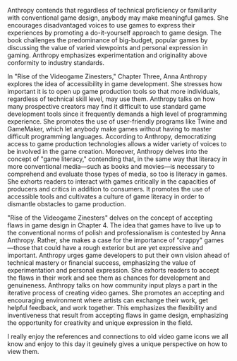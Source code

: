 <p> Anthropy contends that regardless of technical proficiency or familiarity with conventional game design, anybody may make meaningful games. She encourages disadvantaged voices to use games to express their experiences by promoting a do-it-yourself approach to game design. The book challenges the predominance of big-budget, popular games by discussing the value of varied viewpoints and personal expression in gaming. Anthropy emphasizes experimentation and originality above conformity to industry standards.

In "Rise of the Videogame Zinesters," Chapter Three, Anna Anthropy explores the idea of accessibility in game development. She stresses how important it is to open up game production tools so that more individuals, regardless of technical skill level, may use them. Anthropy talks on how many prospective creators may find it difficult to use standard game development tools since it frequently demands a high level of programming experience. She promotes the use of user-friendly programs like Twine and GameMaker, which let anybody make games without having to master difficult programming languages. According to Anthropy, democratizing access to game production technologies allows a wider variety of voices to be involved in the game creation. Moreover, Anthropy delves into the concept of "game literacy," contending that, in the same way that literacy in more conventional media—such as books and movies—is necessary to comprehend and evaluate those types of media, so too is literacy in games. She exhorts readers to interact with games critically in the capacities of producers and critics in addition to consumers. It promotes the use of accessible tools and cultivates a culture of game literacy in order to dismantle obstacles to game production.

"Rise of the Videogame Zinesters" delves on the concept of accepting flaws in game design in Chapter 4. The idea that games have to live up to the conventional norms of polish and professionalism is contested by Anna Anthropy. Rather, she makes a case for the importance of "crappy" games—those that could have a rough exterior but are yet expressive and important. Anthropy urges game developers to put their own vision ahead of technical mastery or financial success, emphasizing the value of experimentation and personal expression. She exhorts readers to accept the flaws in their work and see them as chances for development and genuineness. Anthropy talks on how community input plays a part in the iterative process of creating video games. She promotes an accepting and encouraging environment where artists can exchange their work, get helpful feedback, and work together. This emphasizes the flexibility and inventiveness that result from accepting flaws in game design, emphasizing the opportunity for creativity and unique expression in the field.

I really enjoy the references and connections to old video game icons we all know and enjoy to this day it geuinely gives a unique perspective on how to view them.








<p/>
